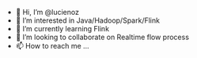 - 👋 Hi, I’m @lucienoz
- 👀 I’m interested in Java/Hadoop/Spark/Flink
- 🌱 I’m currently learning Flink
- 💞️ I’m looking to collaborate on Realtime flow process
- 📫 How to reach me ...

<!---
lucienoz/lucienoz is a ✨ special ✨ repository because its `README.md` (this file) appears on your GitHub profile.
You can click the Preview link to take a look at your changes.
--->
